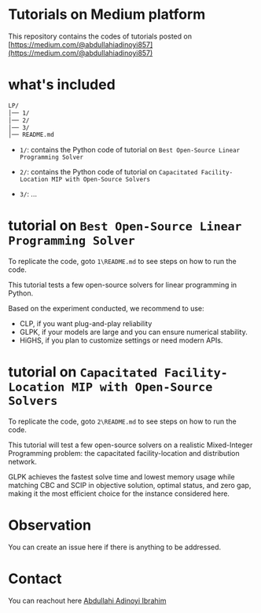 # Tutorials on Medium platform
This repository contains the codes of tutorials posted on [https://medium.com/@abdullahiadinoyi857](https://medium.com/@abdullahiadinoyi857)

# what's included

```bash
LP/
│── 1/
│── 2/
│── 3/
│── README.md

```

- ```1/```: contains the Python code of tutorial on `Best Open‑Source Linear Programming Solver`

- ```2/```: contains the Python code of tutorial on `Capacitated Facility-Location MIP with Open-Source Solvers`

- ```3/```: ...


# tutorial on `Best Open‑Source Linear Programming Solver`

To replicate the code, goto `1\README.md` to see steps on how to run the code. 

This tutorial tests a few open-source solvers for linear programming in Python.

Based on the experiment conducted, we recommend to use:

- CLP, if you want plug-and-play reliability
- GLPK, if your models are large and you can ensure numerical stability.
- HiGHS, if you plan to customize settings or need modern APIs.


# tutorial on `Capacitated Facility-Location MIP with Open-Source Solvers`

To replicate the code, goto `2\README.md` to see steps on how to run the code. 

This tutorial will test a few open-source solvers on a realistic Mixed-Integer Programming problem: the capacitated facility-location and distribution network.

GLPK achieves the fastest solve time and lowest memory usage while matching CBC and SCIP in objective solution, optimal status, and zero gap, making it the most efficient choice for the instance considered here.



# Observation
You can create an issue here if there is anything to be addressed.

# Contact
You can reachout here [Abdullahi Adinoyi Ibrahim](https://github.com/aadinoyiibrahim)

